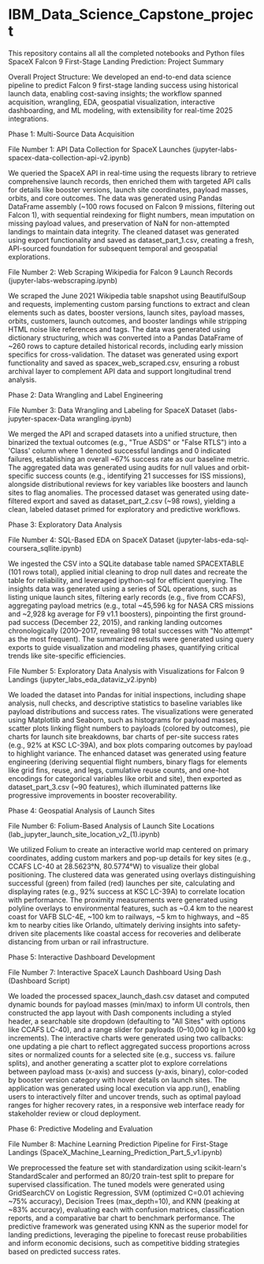 # IBM_Data_Science_Capstone_project
This repository contains all all the completed notebooks and Python files
SpaceX Falcon 9 First-Stage Landing Prediction: Project Summary

Overall Project Structure: We developed an end-to-end data science pipeline to predict Falcon 9 first-stage landing success using historical launch data, enabling cost-saving insights; the workflow spanned acquisition, wrangling, EDA, geospatial visualization, interactive dashboarding, and ML modeling, with extensibility for real-time 2025 integrations.

Phase 1: Multi-Source Data Acquisition

File Number 1: API Data Collection for SpaceX Launches (jupyter-labs-spacex-data-collection-api-v2.ipynb)

We queried the SpaceX API in real-time using the requests library to retrieve comprehensive launch records, then enriched them with targeted API calls for details like booster versions, launch site coordinates, payload masses, orbits, and core outcomes.
The data was generated using Pandas DataFrame assembly (~100 rows focused on Falcon 9 missions, filtering out Falcon 1), with sequential reindexing for flight numbers, mean imputation on missing payload values, and preservation of NaN for non-attempted landings to maintain data integrity.
The cleaned dataset was generated using export functionality and saved as dataset_part_1.csv, creating a fresh, API-sourced foundation for subsequent temporal and geospatial explorations.


File Number 2: Web Scraping Wikipedia for Falcon 9 Launch Records (jupyter-labs-webscraping.ipynb)

We scraped the June 2021 Wikipedia table snapshot using BeautifulSoup and requests, implementing custom parsing functions to extract and clean elements such as dates, booster versions, launch sites, payload masses, orbits, customers, launch outcomes, and booster landings while stripping HTML noise like references and tags.
The data was generated using dictionary structuring, which was converted into a Pandas DataFrame of ~260 rows to capture detailed historical records, including early mission specifics for cross-validation.
The dataset was generated using export functionality and saved as spacex_web_scraped.csv, ensuring a robust archival layer to complement API data and support longitudinal trend analysis.



Phase 2: Data Wrangling and Label Engineering

File Number 3: Data Wrangling and Labeling for SpaceX Dataset (labs-jupyter-spacex-Data wrangling.ipynb)

We merged the API and scraped datasets into a unified structure, then binarized the textual outcomes (e.g., "True ASDS" or "False RTLS") into a 'Class' column where 1 denoted successful landings and 0 indicated failures, establishing an overall ~67% success rate as our baseline metric.
The aggregated data was generated using audits for null values and orbit-specific success counts (e.g., identifying 21 successes for ISS missions), alongside distributional reviews for key variables like boosters and launch sites to flag anomalies.
The processed dataset was generated using date-filtered export and saved as dataset_part_2.csv (~98 rows), yielding a clean, labeled dataset primed for exploratory and predictive workflows.



Phase 3: Exploratory Data Analysis

File Number 4: SQL-Based EDA on SpaceX Dataset (jupyter-labs-eda-sql-coursera_sqllite.ipynb)

We ingested the CSV into a SQLite database table named SPACEXTABLE (101 rows total), applied initial cleaning to drop null dates and recreate the table for reliability, and leveraged ipython-sql for efficient querying.
The insights data was generated using a series of SQL operations, such as listing unique launch sites, filtering early records (e.g., five from CCAFS), aggregating payload metrics (e.g., total ~45,596 kg for NASA CRS missions and ~2,928 kg average for F9 v1.1 boosters), pinpointing the first ground-pad success (December 22, 2015), and ranking landing outcomes chronologically (2010–2017, revealing 98 total successes with "No attempt" as the most frequent).
The summarized results were generated using query exports to guide visualization and modeling phases, quantifying critical trends like site-specific efficiencies.


File Number 5: Exploratory Data Analysis with Visualizations for Falcon 9 Landings (jupyter_labs_eda_dataviz_v2.ipynb)

We loaded the dataset into Pandas for initial inspections, including shape analysis, null checks, and descriptive statistics to baseline variables like payload distributions and success rates.
The visualizations were generated using Matplotlib and Seaborn, such as histograms for payload masses, scatter plots linking flight numbers to payloads (colored by outcomes), pie charts for launch site breakdowns, bar charts of per-site success rates (e.g., 92% at KSC LC-39A), and box plots comparing outcomes by payload to highlight variance.
The enhanced dataset was generated using feature engineering (deriving sequential flight numbers, binary flags for elements like grid fins, reuse, and legs, cumulative reuse counts, and one-hot encodings for categorical variables like orbit and site), then exported as dataset_part_3.csv (~90 features), which illuminated patterns like progressive improvements in booster recoverability.



Phase 4: Geospatial Analysis of Launch Sites

File Number 6: Folium-Based Analysis of Launch Site Locations (lab_jupyter_launch_site_location_v2_(1).ipynb)

We utilized Folium to create an interactive world map centered on primary coordinates, adding custom markers and pop-up details for key sites (e.g., CCAFS LC-40 at 28.5623°N, 80.5774°W) to visualize their global positioning.
The clustered data was generated using overlays distinguishing successful (green) from failed (red) launches per site, calculating and displaying rates (e.g., 92% success at KSC LC-39A) to correlate location with performance.
The proximity measurements were generated using polyline overlays to environmental features, such as ~0.4 km to the nearest coast for VAFB SLC-4E, ~100 km to railways, ~5 km to highways, and ~85 km to nearby cities like Orlando, ultimately deriving insights into safety-driven site placements like coastal access for recoveries and deliberate distancing from urban or rail infrastructure.



Phase 5: Interactive Dashboard Development

File Number 7: Interactive SpaceX Launch Dashboard Using Dash (Dashboard Script)

We loaded the processed spacex_launch_dash.csv dataset and computed dynamic bounds for payload masses (min/max) to inform UI controls, then constructed the app layout with Dash components including a styled header, a searchable site dropdown (defaulting to "All Sites" with options like CCAFS LC-40), and a range slider for payloads (0–10,000 kg in 1,000 kg increments).
The interactive charts were generated using two callbacks: one updating a pie chart to reflect aggregated success proportions across sites or normalized counts for a selected site (e.g., success vs. failure splits), and another generating a scatter plot to explore correlations between payload mass (x-axis) and success (y-axis, binary), color-coded by booster version category with hover details on launch sites.
The application was generated using local execution via app.run(), enabling users to interactively filter and uncover trends, such as optimal payload ranges for higher recovery rates, in a responsive web interface ready for stakeholder review or cloud deployment.



Phase 6: Predictive Modeling and Evaluation

File Number 8: Machine Learning Prediction Pipeline for First-Stage Landings (SpaceX_Machine_Learning_Prediction_Part_5_v1.ipynb)

We preprocessed the feature set with standardization using scikit-learn's StandardScaler and performed an 80/20 train-test split to prepare for supervised classification.
The tuned models were generated using GridSearchCV on Logistic Regression, SVM (optimized C=0.01 achieving ~75% accuracy), Decision Trees (max_depth=10), and KNN (peaking at ~83% accuracy), evaluating each with confusion matrices, classification reports, and a comparative bar chart to benchmark performance.
The predictive framework was generated using KNN as the superior model for landing predictions, leveraging the pipeline to forecast reuse probabilities and inform economic decisions, such as competitive bidding strategies based on predicted success rates.
